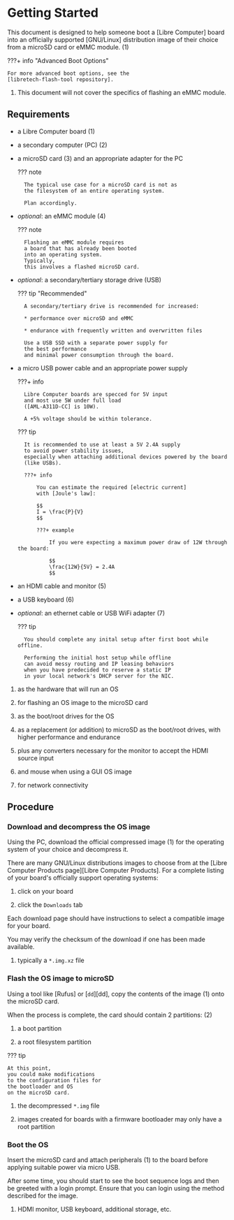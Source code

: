 # Getting Started

<div class="annotate" markdown>

This document is designed to help someone
boot a [Libre Computer] board
into an officially supported [GNU/Linux] distribution image of their choice
from a microSD card or eMMC module. (1)

???+ info "Advanced Boot Options"

    For more advanced boot options, see the
    [libretech-flash-tool repository].

</div>

1. This document will not cover the specifics of flashing an eMMC module.

## Requirements

<div class="annotate" markdown>

* a Libre Computer board (1)

* a secondary computer (PC) (2)

* a microSD card (3) and an appropriate adapter for the PC

    ??? note

        The typical use case for a microSD card is not as
        the filesystem of an entire operating system.
        
        Plan accordingly.

* _optional_: an eMMC module (4)

    ??? note
    
        Flashing an eMMC module requires
        a board that has already been booted
        into an operating system.
        Typically,
        this involves a flashed microSD card.

* _optional_: a secondary/tertiary storage drive (USB)

    ??? tip "Recommended"
    
        A secondary/tertiary drive is recommended for increased:
        
        * performance over microSD and eMMC
        
        * endurance with frequently written and overwritten files

        Use a USB SSD with a separate power supply for
        the best performance
        and minimal power consumption through the board.
        
* a micro USB power cable and an appropriate power supply

    ???+ info

        Libre Computer boards are specced for 5V input
        and most use 5W under full load
        ([AML-A311D-CC] is 10W).

        A +5% voltage should be within tolerance.
    
    ??? tip

        It is recommended to use at least a 5V 2.4A supply
        to avoid power stability issues,
        especially when attaching additional devices powered by the board
        (like USBs).

        ???+ info

            You can estimate the required [electric current]
            with [Joule's law]:

            $$
            I = \frac{P}{V}
            $$

            ???+ example
            
                If you were expecting a maximum power draw of 12W through the board:

                $$
                \frac{12W}{5V} = 2.4A
                $$

* an HDMI cable and monitor (5)

* a USB keyboard (6)

* _optional_: an ethernet cable or USB WiFi adapter (7)

    ??? tip

        You should complete any inital setup after first boot while offline.

        Performing the initial host setup while offline
        can avoid messy routing and IP leasing behaviors
        when you have predecided to reserve a static IP
        in your local network's DHCP server for the NIC.

</div>

1. as the hardware that will run an OS

2. for flashing an OS image to the microSD card

3. as the boot/root drives for the OS

4. as a replacement (or addition)
   to microSD as the boot/root drives,
   with higher performance and endurance

5. plus any converters necessary for the monitor to accept the HDMI source input

6. and mouse when using a GUI OS image

7. for network connectivity

## Procedure

### Download and decompress the OS image

<div class="annotate" markdown>

Using the PC,
download the official compressed image (1)
for the operating system of your choice
and decompress it.

There are many GNU/Linux distributions images
to choose from at the
[Libre Computer Products page][Libre Computer Products].
For a complete listing of your board's officially support operating systems:

1. click on your board

2. click the `Downloads` tab

Each download page should have instructions
to select a compatible image for your board.

You may verify the checksum of the download
if one has been made available.

</div>

1. typically a `*.img.xz` file

### Flash the OS image to microSD

<div class="annotate" markdown>

Using a tool like [Rufus] or [`dd`][dd],
copy the contents of the image (1) onto the microSD card.

When the process is complete,
the card should contain 2 partitions: (2)

1. a boot partition

2. a root filesystem partition

??? tip

    At this point,
    you could make modifications
    to the configuration files for
    the bootloader and OS
    on the microSD card.

</div>

1. the decompressed `*.img` file

2. images created for
   boards with a firmware bootloader
   may only have a root partition

### Boot the OS

<div class="annotate" markdown>

Insert the microSD card and attach peripherals (1)
to the board before applying suitable power via micro USB.

After some time,
you should start to see the boot sequence logs
and then be greeted with a login prompt.
Ensure that you can login using the method described
for the image.

</div>

1. HDMI monitor, USB keyboard, additional storage, etc.
